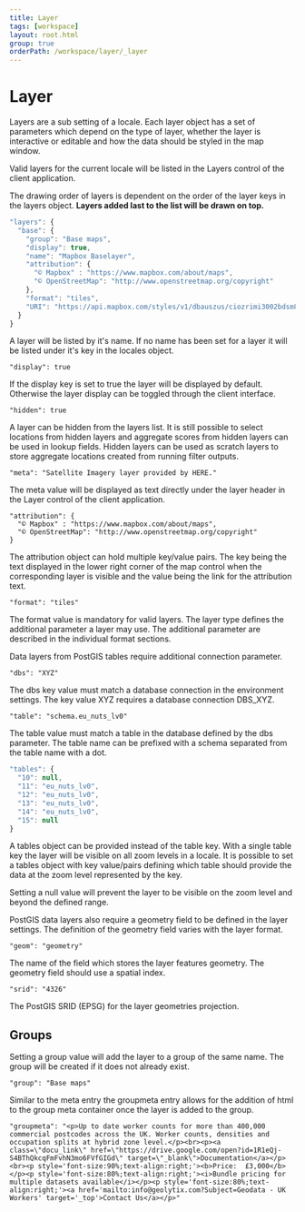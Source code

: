 ```yaml
---
title: Layer
tags: [workspace]
layout: root.html
group: true
orderPath: /workspace/layer/_layer
---
```


# Layer

Layers are a sub setting of a locale. Each layer object has a set of parameters which depend on the type of layer, whether the layer is interactive or editable and how the data should be styled in the map window. 

Valid layers for the current locale will be listed in the Layers control of the client application.

The drawing order of layers is dependent on the order of the layer keys in the layers object. **Layers added last to the list will be drawn on top.**

```javascript
"layers": {
  "base": {
    "group": "Base maps",
    "display": true,
    "name": "Mapbox Baselayer",
    "attribution": {
      "© Mapbox" : "https://www.mapbox.com/about/maps",
      "© OpenStreetMap": "http://www.openstreetmap.org/copyright"
    },
    "format": "tiles",
    "URI": "https://api.mapbox.com/styles/v1/dbauszus/ciozrimi3002bdsm8bjtn2v1y/tiles/256/{z}/{x}/{y}?&provider=MAPBOX"
  }
}
```

A layer will be listed by it's name. If no name has been set for a layer it will be listed under it's key in the locales object.

`"display": true`

If the display key is set to true the layer will be displayed by default. Otherwise the layer display can be toggled through the client interface.

`"hidden": true`

A layer can be hidden from the layers list. It is still possible to select locations from hidden layers and aggregate scores from hidden layers can be used in lookup fields. Hidden layers can be used as scratch layers to store aggregate locations created from running filter outputs.

`"meta": "Satellite Imagery layer provided by HERE."`

The meta value will be displayed as text directly under the layer header in the Layer control of the client application.

```text
"attribution": {
  "© Mapbox" : "https://www.mapbox.com/about/maps",
  "© OpenStreetMap": "http://www.openstreetmap.org/copyright"
}
```

The attribution object can hold multiple key/value pairs. The key being the text displayed in the lower right corner of the map control when the corresponding layer is visible and the value being the link for the attribution text.

`"format": "tiles"`

The format value is mandatory for valid layers. The layer type defines the additional parameter a layer may use. The additional parameter are described in the individual format sections.

Data layers from PostGIS tables require additional connection parameter.

`"dbs": "XYZ"`

The dbs key value must match a database connection in the environment settings. The key value XYZ requires a database connection DBS\_XYZ.

`"table": "schema.eu_nuts_lv0"`

The table value must match a table in the database defined by the dbs parameter. The table name can be prefixed with a schema separated from the table name with a dot.

```javascript
"tables": {
  "10": null,
  "11": "eu_nuts_lv0",
  "12": "eu_nuts_lv0",
  "13": "eu_nuts_lv0",
  "14": "eu_nuts_lv0",
  "15": null
}
```

A tables object can be provided instead of the table key. With a single table key the layer will be visible on all zoom levels in a locale. It is possible to set a tables object with key value/pairs defining which table should provide the data at the zoom level represented by the key.

Setting a null value will prevent the layer to be visible on the zoom level and beyond the defined range.

PostGIS data layers also require a geometry field to be defined in the layer settings. The definition of the geometry field varies with the layer format.

`"geom": "geometry"`

The name of the field which stores the layer features geometry. The geometry field should use a spatial index.

`"srid": "4326"`

The PostGIS SRID (EPSG) for the layer geometries projection.

## Groups

Setting a group value will add the layer to a group of the same name. The group will be created if it does not already exist.

`"group": "Base maps"`

Similar to the meta entry the groupmeta entry allows for the addition of html to the group meta container once the layer is added to the group.

`"groupmeta": "<p>Up to date worker counts for more than 400,000 commercial postcodes across the UK. Worker counts, densities and occupation splits at hybrid zone level.</p><br><p><a class=\"docu_link\" href=\"https://drive.google.com/open?id=1R1eQj-S4BThQkcqFmFvhN3mo6FVfGIGd\" target=\"_blank\">Documentation</a></p><br><p style='font-size:90%;text-align:right;'><b>Price:  £3,000</b></p><p style='font-size:80%;text-align:right;'><i>Bundle pricing for multiple datasets available</i></p><p style='font-size:80%;text-align:right;'><a href='mailto:info@geolytix.com?Subject=Geodata - UK Workers' target='_top'>Contact Us</a></p>"`